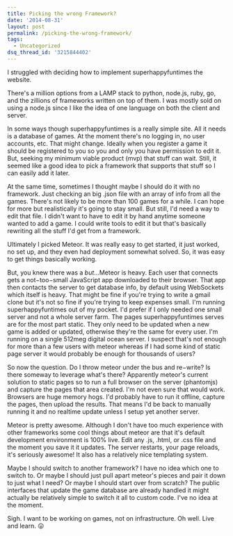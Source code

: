 ```yaml
---
title: Picking the wrong Framework?
date: '2014-08-31'
layout: post
permalink: /picking-the-wrong-framework/
tags:
  - Uncategorized
dsq_thread_id: '3215844402'
---
```

I struggled with deciding how to implement superhappyfuntimes the website.

There's a million options from a LAMP stack to python, node.js, ruby, go, and
the zillions of frameworks written on top of them. I was mostly sold on using a
node.js since I like the idea of one language on both the client and server.

In some ways though superhappyfuntimes is a really simple site. All it needs is
a database of games. At the moment there's no logging in, no user accounts,
etc. That might change. Ideally when you register a game it should be
registered to you so you and only you have permission to edit it. But, seeking
my minimum viable product (mvp) that stuff can wait. Still, it seemed like a
good idea to pick a framework that supports that stuff so I can easily add it
later.

At the same time, sometimes I thought maybe I should do it with no framework.
Just checking an big .json file with an array of info from all the games.
There's not likely to be more than 100 games for a while. I can hope for more
but realistically it's going to stay small. But still, I'd need a way to edit
that file. I didn't want to have to edit it by hand anytime someone wanted to
add a game. I could write tools to edit it but that's basically rewriting all
the stuff I'd get from a framework.

Ultimately I picked Meteor. It was really easy to get started, it just worked,
no set up, and they even had deployment somewhat solved. So, it was easy to get
things basically working.

But, you knew there was a <em>but</em>...Meteor is heavy. Each user that connects gets a not&minus;too&minus;small
JavaScript app downloaded to their browser. That app then contacts the server
to get database info, by default using WebSockets which itself is heavy. That
might be fine if you're trying to write a gmail clone but it's not so fine if
you're trying to keep expenses small. I'm running superhappyfuntimes out of my
pocket. I'd prefer if I only needed one small server and not a whole server
farm. The pages superhappyfuntimes serves are for the most part static. They
only need to be updated when a new game is added or updated, otherwise they're
the same for every user. I'm running on a single 512meg digital ocean server. I
suspect that's not enough for more than a few users with meteor whereas if I
had some kind of static page server it would probably be enough for thousands
of users?

So now the question. Do I throw meteor under the bus and re&minus;write? Is
there someway to leverage what's there? Apparently meteor's current solution to
static pages so to run a full browser on the server (phantomjs) and capture the
pages that area created. I'm not even sure that would work. Browsers are huge
memory hogs. I'd probably have to run it offline, capture the pages, then
upload the results. That means I'd be back to manually running it and no
realtime update unless I setup yet another server.

Meteor is pretty awesome. Although I don't have too much experience with other
frameworks some cool things about meteor are that it's default development
environment is 100% live. Edit any .js, .html, or .css file and the moment you
save it it updates. The server restarts, your page reloads, it's seriously
awesome! It also has a relatively nice templating system.

Maybe I should switch to another framework? I have no idea which one to switch
to. Or maybe I should just pull apart meteor's pieces and pair it down to just
what I need? Or maybe I should start over from scratch? The public interfaces
that update the game database are already handled it might actually be
relatively simple to switch it all to custom code. I've no idea at the moment.

Sigh. I want to be working on games, not on infrastructure. Oh well. Live and
learn. &#128539;